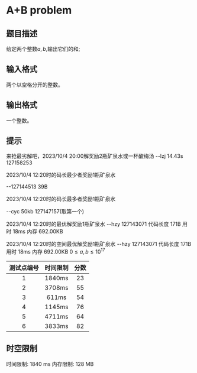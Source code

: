 # A+B problem

## 题目描述

给定两个整数$a,b$,输出它们的和;

## 输入格式

两个以空格分开的整数。

## 输出格式

一个整数。

## 提示

来抢最劣解吧，2023/10/4 20:00解奖励2瓶矿泉水或一杯酸梅汤
--lzj 14.43s  127158253

2023/10/4 12:20时的码长最少者奖励1瓶矿泉水

--127144513 39B

2023/10/4 12:20时的码长最多者奖励1瓶矿泉水

--cyc 50kb 127147157(取第一个) 

2023/10/4 12:20时的最优解奖励1瓶矿泉水
--hzy 127143071 代码长度
171B
用时
18ms
内存
692.00KB

2023/10/4 12:20时的空间最优解奖励1瓶矿泉水
--hzy 127143071 代码长度
171B
用时
18ms
内存
692.00KB
$0 \le a,b \le 10^{17}$

| 测试点编号 | 时间限制 | 分数 |
| :----------: | :----------: | :----------: |
| 1 | 1840ms | 23 |
| 2 | 3708ms | 55 |
| 3 | 611ms  | 54 |
| 4 | 1145ms | 76 |
| 5 | 4711ms | 64 |
| 6 | 3833ms | 82 |


## 时空限制

时间限制: 1840 ms
内存限制: 128 MB
